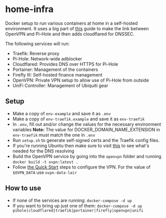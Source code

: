 # home-infra

Docker setup to run various containers at home in a self-hosted environment. It uses a big part of [this](https://demyx.sh/tutorial/how-to-run-openvpn-and-pi-hole-using-docker-in-a-vps/) guide to make the link between OpenVPN and Pi-Hole and then adds cloudflared for DNSSEC.

The following services will run:

- Traefik: Reverse proxy
- Pi-Hole: Network-wide adblocker
- Cloudflared: Provides DNS over HTTPS for Pi-Hole
- Portainer: Management of the containers
- Firefly III: Self-hosted finance management
- OpenVPN: Private VPN setup to allow use of Pi-Hole from outside
- UniFi Controller: Management of Ubiquiti gear

## Setup

- Make a copy of `env-example` and save it as `.env`
- Make a copy of `env-traefik.example` and save it as `env-traefik`
- In `.env`, fill out and/or change the values for the necessary environment variables
  **Note:** The value for DOCKER_DOMAIN_NAME_EXTENSION in `env-traefik` must match the one in `.env`
- Run `setup.sh` to generate self-signed certs and the Traefik config files.
- If you're running Ubuntu then make sure to visit [this](https://github.com/pi-hole/docker-pi-hole#installing-on-ubuntu) to see what's needed for the DNS resolving
- Build the OpenVPN service by going into the `openvpn` folder and running `docker build -t ovpn:latest .`
- Follow [the Quick Start](https://github.com/kylemanna/docker-openvpn) steps to configure the VPN. For the value of `$OVPN_DATA` use `ovpn-data-lair`

## How to use

- If none of the services are running: `docker-compose -d up`
- If you want to bring up just one of them: `docker-compose -d up pihole|cloudflared|traefik|portainer|firefly|openvpn|unifi`
